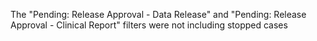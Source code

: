 The "Pending: Release Approval - Data Release" and "Pending: Release Approval - Clinical Report" filters were not including stopped cases

